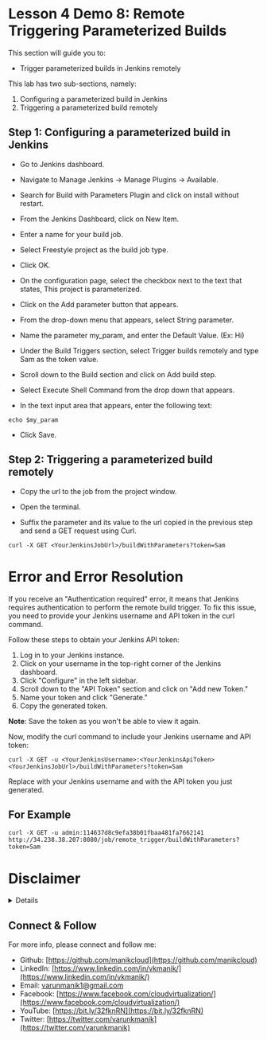 # Lesson 4 Demo 8: Remote Triggering Parameterized Builds

This section will guide you to:
- Trigger parameterized builds in Jenkins remotely

This lab has two sub-sections, namely:
1. Configuring a parameterized build in Jenkins
2. Triggering a parameterized build remotely

## Step 1: Configuring a parameterized build in Jenkins
- Go to Jenkins dashboard.
- Navigate to Manage Jenkins → Manage Plugins → Available.
- Search for Build with Parameters Plugin and click on install without restart.
- From the Jenkins Dashboard, click on New Item.
- Enter a name for your build job.
- Select Freestyle project as the build job type.

- Click OK.
- On the configuration page, select the checkbox next to the text that states, This project is parameterized.

- Click on the Add parameter button that appears.

- From the drop-down menu that appears, select String parameter.
- Name the parameter my_param, and enter the Default Value. (Ex: Hi)

- Under the Build Triggers section, select Trigger builds remotely and type Sam as the token value.

- Scroll down to the Build section and click on Add build step.
- Select Execute Shell Command from the drop down that appears.

- In the text input area that appears, enter the following text:
```
echo $my_param
```

- Click Save.

## Step 2: Triggering a parameterized build remotely

- Copy the url to the job from the project window.

- Open the terminal.
- Suffix the parameter and its value to the url copied in the previous step and send a GET request using Curl.
```
curl -X GET <YourJenkinsJobUrl>/buildWithParameters?token=Sam
```

# Error and Error Resolution
If you receive an "Authentication required" error, it means that Jenkins requires authentication to perform the remote build trigger. To fix this issue, you need to provide your Jenkins username and API token in the curl command.

Follow these steps to obtain your Jenkins API token:

1. Log in to your Jenkins instance.
2. Click on your username in the top-right corner of the Jenkins dashboard.
3. Click "Configure" in the left sidebar.
4. Scroll down to the "API Token" section and click on "Add new Token."
5. Name your token and click "Generate."
6. Copy the generated token.

**Note**: Save the token as you won't be able to view it again.

Now, modify the curl command to include your Jenkins username and API token:

 ```
curl -X GET -u <YourJenkinsUsername>:<YourJenkinsApiToken> <YourJenkinsJobUrl>/buildWithParameters?token=Sam 
```
Replace <YourJenkinsUsername> with your Jenkins username and <YourJenkinsApiToken> with the API token you just generated.

## For Example

```
curl -X GET -u admin:114637d8c9efa38b01fbaa481fa7662141 http://34.238.38.207:8080/job/remote_trigger/buildWithParameters?token=Sam
```
# Disclaimer
<details>

Please note that the entire repository is owned and maintained by [Varun Kumar Manik](https://www.linkedin.com/in/vkmanik/). While every effort has been made to ensure the accuracy and reliability of the information and resources provided in this repository, Varun Kumar Manik takes full responsibility for any errors or inaccuracies that may be present.

Simplilearn is not responsible for the content or materials provided in this repository and disclaims all liability for any issues, misunderstandings, or claims that may arise from the use of the information or materials provided. By using this repository, you acknowledge that Varun Kumar Manik is solely accountable for its content, and you agree to hold Simplilearn harmless from any claims or liabilities that may arise as a result of your use or reliance on the information provided herein.

It is important to understand that this repository contains educational materials for a training course, and users are expected to apply their own judgment and discretion when utilizing the provided resources. Neither Varun Kumar Manik nor Simplilearn can guarantee specific results or outcomes from following the materials in this repository.

</details>

## Connect & Follow

For more info, please connect and follow me:

- Github: [https://github.com/manikcloud](https://github.com/manikcloud)
- LinkedIn: [https://www.linkedin.com/in/vkmanik/](https://www.linkedin.com/in/vkmanik/)
- Email: [varunmanik1@gmail.com](mailto:varunmanik1@gmail.com)
- Facebook: [https://www.facebook.com/cloudvirtualization/](https://www.facebook.com/cloudvirtualization/)
- YouTube: [https://bit.ly/32fknRN](https://bit.ly/32fknRN)
- Twitter: [https://twitter.com/varunkmanik](https://twitter.com/varunkmanik)